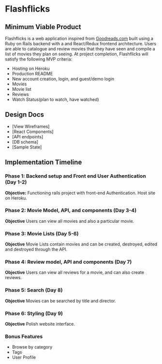 # Flashflicks

## Minimum Viable Product

Flashflicks is a web application inspired from [Goodreads.com](https://www.goodreads.com/)
built using a Ruby on Rails backend with a and React/Redux frontend
architecture.  Users are able to catalogue and review movies that they
have seen and compile a list of movies they plan on seeing.  At project
completion, Flashflicks will satisfy the following MVP criteria:

* Hosting on Heroku
* Production README
* New account creation, login, and guest/demo login
* Movies
* Movie list
* Reviews
* Watch Status(plan to watch, have watched)

## Design Docs

* [View Wireframes]
* [React Components]
* [API endpoints]
* [DB schema]
* [Sample State]

## Implementation Timeline

### Phase 1: Backend setup and Front end User Authentication (Day 1-2)

**Objective:** Functioning rails project with front-end Authentication.
Host site on Heroku.

### Phase 2: Movie Model, API, and components (Day 3-4)

**Objective** Users can view all movies and also a particular movie.

### Phase 3: Movie Lists (Day 5-6)

**Objective** Movie Lists contain movies and can be created, destroyed,
edited and destroyed through the API.

### Phase 4: Review model, API and components (Day 7)

**Objective** Users can view all reviews for a movie, and can also create
reviews.

### Phase 5: Search (Day 8)

**Objective** Movies can be searched by title and director.

### Phase 6: Styling (Day 9)

**Objective** Polish website interface.  

### Bonus Features
- Browse by category
- Tags
- User Profile

